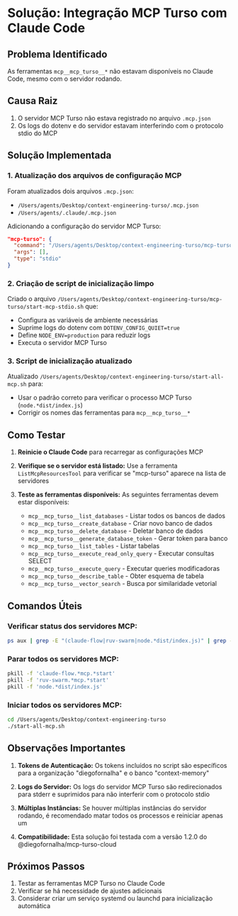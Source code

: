 # Solução: Integração MCP Turso com Claude Code

## Problema Identificado
As ferramentas `mcp__mcp_turso__*` não estavam disponíveis no Claude Code, mesmo com o servidor rodando.

## Causa Raiz
1. O servidor MCP Turso não estava registrado no arquivo `.mcp.json`
2. Os logs do dotenv e do servidor estavam interferindo com o protocolo stdio do MCP

## Solução Implementada

### 1. Atualização dos arquivos de configuração MCP
Foram atualizados dois arquivos `.mcp.json`:
- `/Users/agents/Desktop/context-engineering-turso/.mcp.json`
- `/Users/agents/.claude/.mcp.json`

Adicionando a configuração do servidor MCP Turso:
```json
"mcp-turso": {
  "command": "/Users/agents/Desktop/context-engineering-turso/mcp-turso/start-mcp-stdio.sh",
  "args": [],
  "type": "stdio"
}
```

### 2. Criação de script de inicialização limpo
Criado o arquivo `/Users/agents/Desktop/context-engineering-turso/mcp-turso/start-mcp-stdio.sh` que:
- Configura as variáveis de ambiente necessárias
- Suprime logs do dotenv com `DOTENV_CONFIG_QUIET=true`
- Define `NODE_ENV=production` para reduzir logs
- Executa o servidor MCP Turso

### 3. Script de inicialização atualizado
Atualizado `/Users/agents/Desktop/context-engineering-turso/start-all-mcp.sh` para:
- Usar o padrão correto para verificar o processo MCP Turso (`node.*dist/index.js`)
- Corrigir os nomes das ferramentas para `mcp__mcp_turso__*`

## Como Testar

1. **Reinicie o Claude Code** para recarregar as configurações MCP

2. **Verifique se o servidor está listado:**
   Use a ferramenta `ListMcpResourcesTool` para verificar se "mcp-turso" aparece na lista de servidores

3. **Teste as ferramentas disponíveis:**
   As seguintes ferramentas devem estar disponíveis:
   - `mcp__mcp_turso__list_databases` - Listar todos os bancos de dados
   - `mcp__mcp_turso__create_database` - Criar novo banco de dados
   - `mcp__mcp_turso__delete_database` - Deletar banco de dados
   - `mcp__mcp_turso__generate_database_token` - Gerar token para banco
   - `mcp__mcp_turso__list_tables` - Listar tabelas
   - `mcp__mcp_turso__execute_read_only_query` - Executar consultas SELECT
   - `mcp__mcp_turso__execute_query` - Executar queries modificadoras
   - `mcp__mcp_turso__describe_table` - Obter esquema de tabela
   - `mcp__mcp_turso__vector_search` - Busca por similaridade vetorial

## Comandos Úteis

### Verificar status dos servidores MCP:
```bash
ps aux | grep -E "(claude-flow|ruv-swarm|node.*dist/index.js)" | grep -v grep
```

### Parar todos os servidores MCP:
```bash
pkill -f 'claude-flow.*mcp.*start'
pkill -f 'ruv-swarm.*mcp.*start'
pkill -f 'node.*dist/index.js'
```

### Iniciar todos os servidores MCP:
```bash
cd /Users/agents/Desktop/context-engineering-turso
./start-all-mcp.sh
```

## Observações Importantes

1. **Tokens de Autenticação:** Os tokens incluídos no script são específicos para a organização "diegofornalha" e o banco "context-memory"

2. **Logs do Servidor:** Os logs do servidor MCP Turso são redirecionados para stderr e suprimidos para não interferir com o protocolo stdio

3. **Múltiplas Instâncias:** Se houver múltiplas instâncias do servidor rodando, é recomendado matar todos os processos e reiniciar apenas um

4. **Compatibilidade:** Esta solução foi testada com a versão 1.2.0 do @diegofornalha/mcp-turso-cloud

## Próximos Passos

1. Testar as ferramentas MCP Turso no Claude Code
2. Verificar se há necessidade de ajustes adicionais
3. Considerar criar um serviço systemd ou launchd para inicialização automática